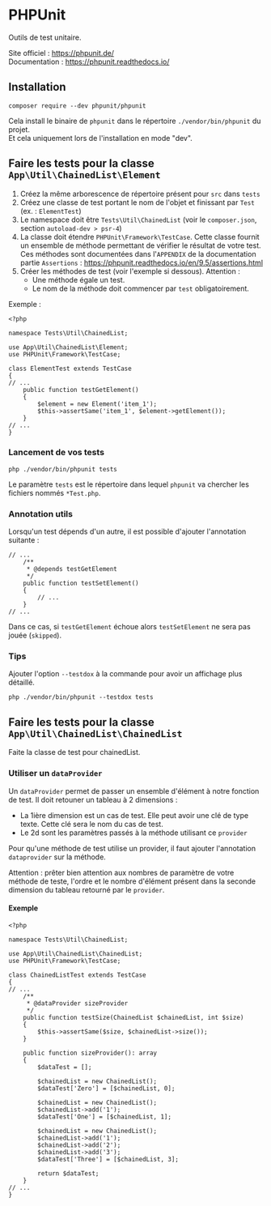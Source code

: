PHPUnit
=======

Outils de test unitaire.

Site officiel : https://phpunit.de/  
Documentation : https://phpunit.readthedocs.io/

## Installation

```shell
composer require --dev phpunit/phpunit 
```

Cela install le binaire de `phpunit` dans le répertoire `./vendor/bin/phpunit` du projet.  
Et cela uniquement lors de l'installation en mode "dev".

## Faire les tests pour la classe `App\Util\ChainedList\Element`

1. Créez la même arborescence de répertoire présent pour `src` dans `tests`
2. Créez une classe de test portant le nom de l'objet et finissant par `Test` (ex. : `ElementTest`)
3. Le namespace doit être `Tests\Util\ChainedList` (voir le `composer.json`, section `autoload-dev > psr-4`)
4. La classe doit étendre `PHPUnit\Framework\TestCase`. Cette classe fournit un ensemble de méthode permettant de vérifier le résultat de votre test.  
Ces méthodes sont documentées dans l'`APPENDIX` de la documentation partie `Assertions` : https://phpunit.readthedocs.io/en/9.5/assertions.html  
5. Créer les méthodes de test (voir l'exemple si dessous). Attention :
     - Une méthode égale un test.
     - Le nom de la méthode doit commencer par `test` obligatoirement.

Exemple : 
```injectablephp
<?php

namespace Tests\Util\ChainedList;

use App\Util\ChainedList\Element;
use PHPUnit\Framework\TestCase;

class ElementTest extends TestCase
{
// ...
    public function testGetElement()
    {
        $element = new Element('item_1');
        $this->assertSame('item_1', $element->getElement());
    }
// ...
}
```

### Lancement de vos tests

```shell
php ./vendor/bin/phpunit tests
```

Le paramètre `tests` est le répertoire dans lequel `phpunit` va chercher les fichiers nommés `*Test.php`.

### Annotation utils

Lorsqu'un test dépends d'un autre, il est possible d'ajouter l'annotation suitante :

```injectablephp
// ...
    /**
     * @depends testGetElement
     */
    public function testSetElement()
    {
        // ...
    }
// ...
```

Dans ce cas, si `testGetElement` échoue alors `testSetElement` ne sera pas jouée (`skipped`).

### Tips

Ajouter l'option `--testdox` à la commande pour avoir un affichage plus détaillé.
```shell
php ./vendor/bin/phpunit --testdox tests
```

## Faire les tests pour la classe `App\Util\ChainedList\ChainedList`

Faite la classe de test pour chainedList.

### Utiliser un `dataProvider`

Un `dataProvider` permet de passer un ensemble d'élément à notre fonction de test. Il doit retouner un tableau à 2 dimensions :
   - La 1ière dimension est un cas de test. Elle peut avoir une clé de type texte. Cette clé sera le nom du cas de test.
   - Le 2d sont les paramètres passés à la méthode utilisant ce `provider`

Pour qu'une méthode de test utilise un provider, il faut ajouter l'annotation `dataprovider` sur la méthode.

Attention : prêter bien attention aux nombres de paramètre de votre méthode de teste, l'ordre et le nombre d'élément présent dans la seconde dimension du tableau retourné par le `provider`.

#### Exemple

```injectablephp
<?php

namespace Tests\Util\ChainedList;

use App\Util\ChainedList\ChainedList;
use PHPUnit\Framework\TestCase;

class ChainedListTest extends TestCase
{
// ...
    /**
     * @dataProvider sizeProvider
     */
    public function testSize(ChainedList $chainedList, int $size)
    {
        $this->assertSame($size, $chainedList->size());
    }

    public function sizeProvider(): array
    {
        $dataTest = [];

        $chainedList = new ChainedList();
        $dataTest['Zero'] = [$chainedList, 0];

        $chainedList = new ChainedList();
        $chainedList->add('1');
        $dataTest['One'] = [$chainedList, 1];

        $chainedList = new ChainedList();
        $chainedList->add('1');
        $chainedList->add('2');
        $chainedList->add('3');
        $dataTest['Three'] = [$chainedList, 3];

        return $dataTest;
    }
// ...
}
```